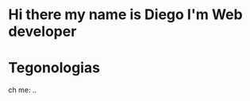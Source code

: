 <h1>
  Hi there my name is Diego 
  I'm Web developer
<h1>
<div>
</div>
<h1>
  Tegonologias 
  
</h1>

ch me: ..
